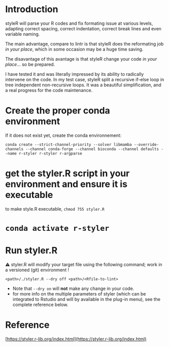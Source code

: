 # Introduction

styleR will parse your R codes and fix formating issue at various levels, adapting correct
spacing, correct indentation, correct break lines and even variable naming.

The main advantage, compare to lintr is that styleR does the reformating job *in your
place*, which in some occasion may be a huge time saving.

The disavantage of this avantage is that styleR change your code *in your place*... so be
prepared.

I have tested it and was literally impressed by its ability to radically intervene on the
code. In my test case, styleR split a recursive if-else loop in tree independent
non-recursive loops. It was a beautiful simplification, and a real progress for the code
maintenance.

# Create the proper conda environment

If it does not exist yet, create the conda environnement:

```
conda create --strict-channel-priority --solver libmamba --override-channels --channel conda-forge --channel bioconda --channel defaults --name r-styler r-styler r-argparse
```

# get the styler.R script in your environment and ensure it is executable

to make style.R executable, `chmod 755 styler.R`

# `conda activate r-styler`

# Run styler.R

:warning: styler.R will modify your target file using the following command; work in a
versioned (git) environment !

```
<path>/./styler.R --dry off <path>/<Rfile-to-lint>
```

- Note that `--dry on` will **not** make any change in your code.
- for more info on the multiple parameters of styler (which can be integrated to Rstudio
and will by available in the plug-in menu), see the complete reference below.
# Reference

[https://styler.r-lib.org/index.html](https://styler.r-lib.org/index.html)
